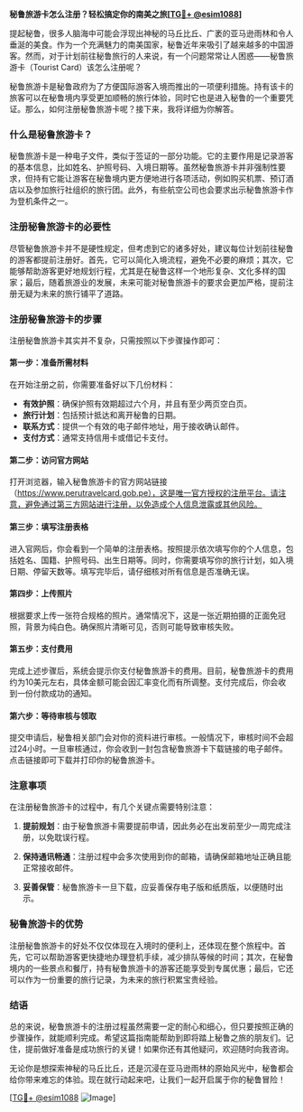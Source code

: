 **秘鲁旅游卡怎么注册？轻松搞定你的南美之旅[[TG💪+ @esim1088](https://t.me/s/esim1088)]**

提起秘鲁，很多人脑海中可能会浮现出神秘的马丘比丘、广袤的亚马逊雨林和令人垂涎的美食。作为一个充满魅力的南美国家，秘鲁近年来吸引了越来越多的中国游客。然而，对于计划前往秘鲁旅行的人来说，有一个问题常常让人困惑——秘鲁旅游卡（Tourist Card）该怎么注册呢？

秘鲁旅游卡是秘鲁政府为了方便国际游客入境而推出的一项便利措施。持有该卡的旅客可以在秘鲁境内享受更加顺畅的旅行体验，同时它也是进入秘鲁的一个重要凭证。那么，如何注册秘鲁旅游卡呢？接下来，我将详细为你解答。

### 什么是秘鲁旅游卡？

秘鲁旅游卡是一种电子文件，类似于签证的一部分功能。它的主要作用是记录游客的基本信息，比如姓名、护照号码、入境日期等。虽然秘鲁旅游卡并非强制性要求，但持有它能让游客在秘鲁境内更方便地进行各项活动，例如购买机票、预订酒店以及参加旅行社组织的旅行团。此外，有些航空公司也会要求出示秘鲁旅游卡作为登机条件之一。

### 注册秘鲁旅游卡的必要性

尽管秘鲁旅游卡并不是硬性规定，但考虑到它的诸多好处，建议每位计划前往秘鲁的游客都提前注册好。首先，它可以简化入境流程，避免不必要的麻烦；其次，它能够帮助游客更好地规划行程，尤其是在秘鲁这样一个地形复杂、文化多样的国家；最后，随着旅游业的发展，未来可能对秘鲁旅游卡的要求会更加严格，提前注册无疑为未来的旅行铺平了道路。

### 注册秘鲁旅游卡的步骤

注册秘鲁旅游卡其实并不复杂，只需按照以下步骤操作即可：

#### 第一步：准备所需材料

在开始注册之前，你需要准备好以下几份材料：
- **有效护照**：确保护照有效期超过六个月，并且有至少两页空白页。
- **旅行计划**：包括预计抵达和离开秘鲁的日期。
- **联系方式**：提供一个有效的电子邮件地址，用于接收确认邮件。
- **支付方式**：通常支持信用卡或借记卡支付。

#### 第二步：访问官方网站

打开浏览器，输入秘鲁旅游卡的官方网站链接（https://www.perutravelcard.gob.pe），这是唯一官方授权的注册平台。请注意，避免通过第三方网站进行注册，以免造成个人信息泄露或其他风险。

#### 第三步：填写注册表格

进入官网后，你会看到一个简单的注册表格。按照提示依次填写你的个人信息，包括姓名、国籍、护照号码、出生日期等。同时，你需要填写你的旅行计划，如入境日期、停留天数等。填写完毕后，请仔细核对所有信息是否准确无误。

#### 第四步：上传照片

根据要求上传一张符合规格的照片。通常情况下，这是一张近期拍摄的正面免冠照，背景为纯白色。确保照片清晰可见，否则可能导致审核失败。

#### 第五步：支付费用

完成上述步骤后，系统会提示你支付秘鲁旅游卡的费用。目前，秘鲁旅游卡的费用约为10美元左右，具体金额可能会因汇率变化而有所调整。支付完成后，你会收到一份付款成功的通知。

#### 第六步：等待审核与领取

提交申请后，秘鲁相关部门会对你的资料进行审核。一般情况下，审核时间不会超过24小时。一旦审核通过，你会收到一封包含秘鲁旅游卡下载链接的电子邮件。点击链接即可下载并打印你的秘鲁旅游卡。

### 注意事项

在注册秘鲁旅游卡的过程中，有几个关键点需要特别注意：

1. **提前规划**：由于秘鲁旅游卡需要提前申请，因此务必在出发前至少一周完成注册，以免耽误行程。
   
2. **保持通讯畅通**：注册过程中会多次使用到你的邮箱，请确保邮箱地址正确且能正常接收邮件。

3. **妥善保管**：秘鲁旅游卡一旦下载，应妥善保存电子版和纸质版，以便随时出示。

### 秘鲁旅游卡的优势

注册秘鲁旅游卡的好处不仅仅体现在入境时的便利上，还体现在整个旅程中。首先，它可以帮助游客更快捷地办理登机手续，减少排队等候的时间；其次，在秘鲁境内的一些景点和餐厅，持有秘鲁旅游卡的游客还能享受到专属优惠；最后，它还可以作为一份重要的旅行记录，为未来的旅行积累宝贵经验。

### 结语

总的来说，秘鲁旅游卡的注册过程虽然需要一定的耐心和细心，但只要按照正确的步骤操作，就能顺利完成。希望这篇指南能帮助到即将踏上秘鲁之旅的朋友们。记住，提前做好准备是成功旅行的关键！如果你还有其他疑问，欢迎随时向我咨询。

无论你是想探索神秘的马丘比丘，还是沉浸在亚马逊雨林的原始风光中，秘鲁都会给你带来难忘的体验。现在就行动起来吧，让我们一起开启属于你的秘鲁冒险！

[[TG💪+ @esim1088](https://t.me/s/esim1088) ![Image](https://i.postimg.cc/4NQfJmqS/Snipaste-2025-05-13-00-14-12.png)]